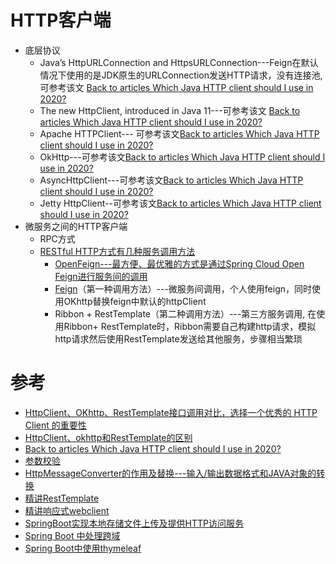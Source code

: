 # HTTP客户端

 * 底层协议
   * Java’s HttpURLConnection and HttpsURLConnection---Feign在默认情况下使用的是JDK原生的URLConnection发送HTTP请求，没有连接池, 可参考该文 [Back to articles Which Java HTTP client should I use in 2020?](https://www.mocklab.io/blog/which-java-http-client-should-i-use-in-2020/)
   * The new HttpClient, introduced in Java 11---可参考该文 [Back to articles Which Java HTTP client should I use in 2020?](https://www.mocklab.io/blog/which-java-http-client-should-i-use-in-2020/)
   * Apache HTTPClient--- 可参考该文[Back to articles Which Java HTTP client should I use in 2020?](https://www.mocklab.io/blog/which-java-http-client-should-i-use-in-2020/)
   * OkHttp---可参考该文[Back to articles Which Java HTTP client should I use in 2020?](https://www.mocklab.io/blog/which-java-http-client-should-i-use-in-2020/)
   * AsyncHttpClient---可参考该文[Back to articles Which Java HTTP client should I use in 2020?](https://www.mocklab.io/blog/which-java-http-client-should-i-use-in-2020/)
   * Jetty HttpClient--可参考该文[Back to articles Which Java HTTP client should I use in 2020?](https://www.mocklab.io/blog/which-java-http-client-should-i-use-in-2020/)
 * 微服务之间的HTTP客户端
      * RPC方式
      * [RESTful HTTP方式有几种服务调用方法](https://mp.weixin.qq.com/s/uSYygJRwav5GgrG4um8R4w)
        * [OpenFeign---最方便、最优雅的方式是通过Spring Cloud Open Feign进行服务间的调用 ](https://github.com/stevenli91748/JAVA-Architecture/blob/master/JAVA%20Framework/Spring%20Cloud/Spring%20Cloud%20Netflix%E5%A5%97%E4%BB%B6/OpenFeign.md)
        * [Feign](https://github.com/stevenli91748/JAVA-Architecture/blob/master/JAVA%20Framework/Spring%20Cloud/Spring%20Cloud%20Netflix%E5%A5%97%E4%BB%B6/Feign.md)（第一种调用方法）---微服务间调用，个人使用feign，同时使用OKhttp替换feign中默认的httpClient
        * Ribbon + RestTemplate（第二种调用方法）---第三方服务调用, 在使用Ribbon+ RestTemplate时，Ribbon需要自己构建http请求，模拟http请求然后使用RestTemplate发送给其他服务，步骤相当繁琐



# 参考
* [HttpClient、OKhttp、RestTemplate接口调用对比，选择一个优秀的 HTTP Client 的重要性](https://www.codenong.com/cs106097201/)
* [HttpClient、okhttp和RestTemplate的区别](https://blog.csdn.net/riemann_/article/details/109168384)
* [Back to articles Which Java HTTP client should I use in 2020?](https://www.mocklab.io/blog/which-java-http-client-should-i-use-in-2020/)
* [参数校验](https://github.com/stevenli91748/JAVA-Architecture/blob/master/JAVA%20Framework/SpringBoot/SpringBoot%20%E5%9F%BA%E7%A1%80%E7%9F%A5%E8%AF%86/%E5%8F%82%E6%95%B0%E6%A0%A1%E9%AA%8C.md)
* [HttpMessageConverter的作用及替换---输入/输出数据格式和JAVA对象的转换](https://www.jianshu.com/p/333ed5ee958d)
* [精讲RestTemplate](http://www.zimug.com/tag/resttemplate)
* [精讲响应式webclient](http://www.zimug.com/java/spring/%e7%b2%be%e8%ae%b2%e5%93%8d%e5%ba%94%e5%bc%8fwebclient%e7%ac%ac1%e7%af%87-%e5%93%8d%e5%ba%94%e5%bc%8f%e9%9d%9e%e9%98%bb%e5%a1%9eio%e4%b8%8e%e5%9f%ba%e7%a1%80%e7%94%a8%e6%b3%95/.html)
* [SpringBoot实现本地存储文件上传及提供HTTP访问服务](http://www.zimug.com/java/spring/springboot%e5%ae%9e%e7%8e%b0%e6%9c%ac%e5%9c%b0%e5%ad%98%e5%82%a8%e6%96%87%e4%bb%b6%e4%b8%8a%e4%bc%a0%e5%8f%8a%e6%8f%90%e4%be%9bhttp%e8%ae%bf%e9%97%ae%e6%9c%8d%e5%8a%a1/.html)
* [Spring Boot 中处理跨域](https://mrbird.cc/Spring-Boot-Deal-CORS.html)
* [Spring Boot中使用thymeleaf](https://mrbird.cc/Spring-Boot%E4%BD%BF%E7%94%A8thymeleaf.html)
